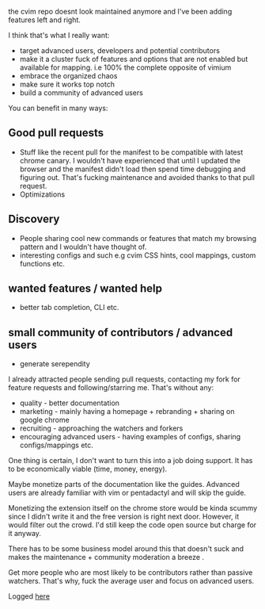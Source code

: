 
the cvim repo doesnt look maintained anymore and I've been adding features left and right. 

I think that's what I really want:

- target advanced users, developers and potential contributors
- make it a cluster fuck of features and options that are not enabled but available for mapping. i.e 100% the complete opposite of vimium
- embrace the organized chaos
- make sure it works top notch 
- build a community of advanced users 


You can benefit in many ways:

## Good pull requests

- Stuff like the recent pull for the manifest to be compatible with latest chrome canary. I wouldn't have experienced that until I updated the browser and the manifest didn't load then spend time debugging and figuring out. That's fucking maintenance and avoided thanks to that pull request.
- Optimizations 


## Discovery 

- People sharing cool new commands or features that match my browsing pattern and I wouldn't have thought of. 
- interesting configs and such e.g cvim CSS hints, cool mappings, custom functions etc.

## wanted features / wanted help

- better tab completion, CLI etc.


## small community of contributors / advanced users

- generate serependity


I already attracted people sending pull requests, contacting my fork for feature requests and following/starring me. That's without any:
 
- quality - better documentation
- marketing - mainly having a homepage + rebranding + sharing on google chrome
- recruiting - approaching the watchers and forkers
- encouraging advanced users - having examples of configs, sharing configs/mappings etc.


One thing is certain, I don't want to turn this into a job doing support. It has to be economically viable (time, money, energy).

Maybe monetize parts of the documentation like the guides. Advanced users are already familiar with vim or pentadactyl and will skip the guide.

Monetizing the extension itself on the chrome store would be kinda scummy since I didn't write it and the free version is right next door. However, it would filter out the crowd. I'd still keep the code open source but charge for it anyway.


There has to be some business model around this that doesn't suck and makes the maintenance + community moderation a breeze .

Get more people who are most likely to be contributors rather than passive watchers. That's why, fuck the average user and focus on advanced users.

Logged [here](https://github.com/hbt/mouseless/issues/55)
